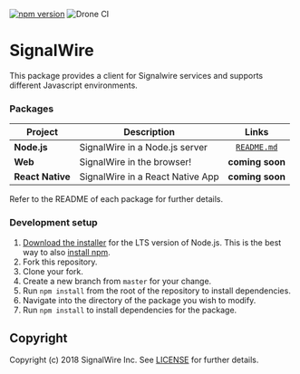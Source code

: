 [![npm version](https://badge.fury.io/js/signalwire.svg)](https://badge.fury.io/js/signalwire)
![Drone CI](https://ci.signalwire.com/api/badges/signalwire/signalwire-node/status.svg)

# SignalWire

This package provides a client for Signalwire services and supports different Javascript environments.

### Packages

| Project | Description | Links |
| ------- | ------- |:-----:|
| **Node.js** | SignalWire in a Node.js server | [`README.md`](packages/node/README.md)
| **Web** | SignalWire in the browser! | **coming soon**
| **React Native** | SignalWire in a React Native App | **coming soon**

Refer to the README of each package for further details.

### Development setup
1. [Download the installer](https://nodejs.org/) for the LTS version of Node.js. This is the best way to also [install npm](https://blog.npmjs.org/post/85484771375/how-to-install-npm#_=_).
2. Fork this repository.
3. Clone your fork.
4. Create a new branch from `master` for your change.
5. Run `npm install` from the root of the repository to install dependencies.
6. Navigate into the directory of the package you wish to modify.
7. Run `npm install` to install dependencies for the package.

## Copyright

Copyright (c) 2018 SignalWire Inc. See [LICENSE](https://github.com/signalwire/signalwire-node/blob/master/LICENSE) for further details.
